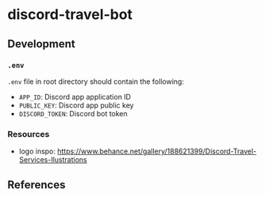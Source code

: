 # discord-travel-bot

## Development

### `.env`

`.env` file in root directory should contain the following:
* `APP_ID`: Discord app application ID
* `PUBLIC_KEY`: Discord app public key
* `DISCORD_TOKEN`: Discord bot token 

### Resources

* logo inspo: https://www.behance.net/gallery/188621399/Discord-Travel-Services-Ilustrations

## References